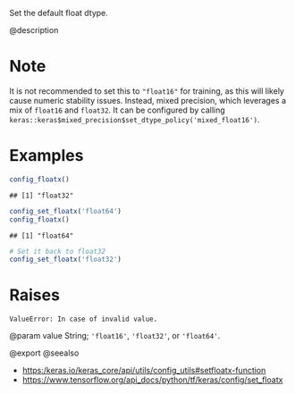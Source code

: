 Set the default float dtype.

@description

# Note
It is not recommended to set this to `"float16"` for training,
as this will likely cause numeric stability issues.
Instead, mixed precision, which leverages
a mix of `float16` and `float32`. It can be configured by calling
`keras::keras$mixed_precision$set_dtype_policy('mixed_float16')`.

# Examples

```r
config_floatx()
```

```
## [1] "float32"
```


```r
config_set_floatx('float64')
config_floatx()
```

```
## [1] "float64"
```


```r
# Set it back to float32
config_set_floatx('float32')
```

# Raises
    ValueError: In case of invalid value.

@param value String; `'float16'`, `'float32'`, or `'float64'`.

@export
@seealso
+ <https:/keras.io/keras_core/api/utils/config_utils#setfloatx-function>
+ <https://www.tensorflow.org/api_docs/python/tf/keras/config/set_floatx>
